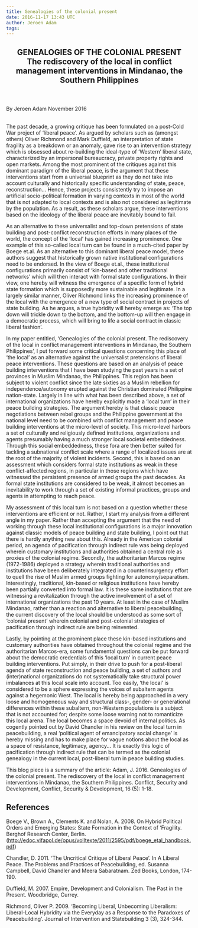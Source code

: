 ```yaml
---
title: Genealogies of the colonial present
date: 2016-11-17 13:43 UTC
author: Jeroen Adam
tags:
---
```


<article class="article">
  <header class="title">
    <h1>GENEALOGIES OF THE COLONIAL PRESENT<br>
<span class="sub">The rediscovery of the local in conflict management interventions in Mindanao,
the Southern Philippines</span>
</h1>
  </header>
  <footer class="date">
    <time datetime="11/17/2016">By Jeroen Adam November 2016</time>
  </footer>
  <div class="line">&nbsp;</div>
  <div class="body">
    <p>The past decade, a growing critique has been formulated on a post-Cold
War project of ‘liberal peace’. As argued by scholars such as (amongst others)
Oliver Richmond and Mark Duffield, an interpretation of state fragility as a
breakdown or an anomaly, gave rise to an intervention strategy which is obsessed
about re-building the ideal-type of ‘Western’ liberal state, characterized by an
impersonal bureaucracy, private property rights and open markets. Among the most
prominent of the critiques against this dominant paradigm of the liberal peace,
is the argument that these interventions start from a universal blueprint as
they do not take into account culturally and historically specific understanding
of state, peace, reconstruction… Hence, these projects consistently try to
impose an artificial socio-political formation in varying contexts in most of
the world that is not adapted to local contexts and is also not considered as
legitimate by the population. As a result, as these scholars argue, these
interventions based on the ideology of the liberal peace are inevitably bound to
fail. 
</p>
  <p>As an alternative to these universalist and top-down pretensions of state
building and post-conflict reconstruction efforts in many places of the world,
the concept of the ‘local’ has gained increasing prominence. One example of this
so-called local turn can be found in a much-cited paper by Boege et.al.  As an
alternative to this dominant liberal peace model, these authors suggest that
historically grown native institutional configurations need to be endorsed. In
the view of Boege et.al., these institutional configurations primarily consist
of ‘kin-based and other traditional networks’ which will then interact with
formal state configurations. In their view, one hereby will witness the
emergence of a specific form of hybrid state formation which is supposedly more
sustainable and legitimate. In a largely similar manner, Oliver Richmond links
the increasing prominence of the local with the emergence of a new type of
social contract in projects of state building. As he argues, a true hybridity
will hereby emerge as: ‘The top down will trickle down to the bottom, and the
bottom-up will then engage in a democratic process, which will bring to life a
social contract in classic liberal fashion’.
</p>
<p>In my paper entitled, ‘Genealogies of the colonial present. The rediscovery
of the local in conflict management interventions in Mindanao, the Southern
Philippines’, I put forward some critical questions concerning this place of
‘the local’ as an alternative against the universalist pretensions of liberal
peace interventions. These questions are based on an analysis of peace building
interventions that I have been studying the past years in a set of provinces in
Muslim Mindanao, the Philippines. This region has been subject to violent
conflict since the late sixties as a Muslim rebellion for independence/autonomy
erupted against the Christian dominated Philippine nation-state. Largely in line
with what has been described above, a set of international organizations have
hereby explicitly made a ‘local turn’ in their peace building strategies. The
argument hereby is that classic peace negotiations between rebel groups and the
Philippine government at the national level need to be combined with conflict
management and peace building interventions at the micro-level of society. This
micro-level harbors a set of culturally and religiously defined institutions,
organizations and agents presumably having a much stronger local societal
embeddedness. Through this social embeddedness, these fora are then better
suited for tackling a subnational conflict scale where a range of localized
issues are at the root of the majority of violent incidents. Second, this is
based on an assessment which considers formal state institutions as weak in these conflict-affected regions, in
particular in those regions which have witnessed the persistent presence of
armed groups the past decades. As formal state institutions are considered to be
weak, it almost becomes an inevitability to work through a set of existing
informal practices, groups and agents in attempting to reach peace. </p>
<p>
My assessment of this local turn is not based on a question whether these
interventions are efficient or not. Rather, I start my analysis from a different
angle in my paper. Rather than accepting the argument that the need of working
through these local institutional configurations is a major innovation against
classic models of peace building and state building, I point out that there is
hardly anything new about this. Already in the American colonial period, an
agenda of pacification through indirect rule was being deployed wherein
customary institutions and authorities obtained a central role as proxies of the
colonial regime. Secondly, the authoritarian Marcos regime (1972-1986) deployed
a strategy wherein traditional authorities and institutions have been
deliberately integrated in a counterinsurgency effort to quell the rise of
Muslim armed groups fighting for autonomy/separatism. Interestingly,
traditional, kin-based or religious institutions have hereby been partially
converted into formal law. It is these same institutions that are witnessing a
revitalization through the active involvement of a set of international
organizations the past 10 years. At least in the case of Muslim Mindanao, rather
than a reaction and alternative to liberal peacebuilding, the current discovery
of the local should be understood as some sort of ‘colonial present’ wherein
colonial and post-colonial strategies of pacification through indirect rule are
being reinvented. </p>
<p>Lastly, by pointing at the prominent place these kin-based institutions and
customary authorities have obtained throughout the colonial regime and the
authoritarian Marcos-era, some fundamental questions can be put forward about
the democratic credentials of this ‘local turn’ in current peace building
interventions. Put simply, in their drive to push for a post-liberal agenda of
state reconstruction and peace building, a set of authors and (inter)national
organizations do not systematically take structural power imbalances at this
local scale into account. Too easily, ‘the local’ is considered to be a sphere
expressing the voices of subaltern agents against a hegemonic West. The local is
hereby being approached in a very loose and homogeneous way and structural
class-, gender- or generational differences within these subaltern, non-Western
populations is a subject that is not accounted for; despite some loose warning
not to romanticize this local arena. The local becomes a space devoid of
internal politics. As cogently pointed out by David Chandler in his review on
the local turn in peacebuilding, a real ‘political agent of emancipatory social
change’  is hereby missing and has to make place for vague notions about the
local as a space of resistance, legitimacy, agency… It is exactly this logic of
pacification through indirect rule that can be termed as the colonial genealogy
in the current local, post-liberal turn in peace building studies.</p>
<p>This blog piece is a summary of the article: Adam, J. 2016. Genealogies of
the colonial present. The rediscovery of the local in conflict management
interventions in Mindanao, the Southern Philippines. Conflict, Security and
Development, Conflict, Security & Development, 16 (5): 1-18.</p>
<h2>References</h2>
<p>Boege V., Brown A., Clements K. and Nolan, A. 2008. On Hybrid Political
Orders and Emerging States: State Formation in the Context of ‘Fragility.
Berghof Research Center, Berlin.
(<a class="underline" href="http://edoc.vifapol.de/opus/volltexte/2011/2595/pdf/boege_etal_handbook.pdf">http://edoc.vifapol.de/opus/volltexte/2011/2595/pdf/boege_etal_handbook.pdf</a>)</p>
<p>Chandler, D. 2011. ‘The Uncritical Critique of Liberal Peace’. In A Liberal
Peace. The Problems and Practices of Peacebuilding, ed. Susanna Campbell, David
Chandler and Meera Sabaratnam. Zed Books, London, 174-190.</p>
<p>Duffield, M. 2007. Empire, Development and Colonialism. The Past in the
Present. Woodbridge, Currey.</p>
<p>Richmond, Oliver P. 2009. ‘Becoming Liberal, Unbecoming Liberalism:
Liberal-Local Hybridity via the Everyday as a Response to the Paradoxes of
Peacebuilding’. Journal of Intervention and Statebuilding 3 (3), 324-344.</p>
  </div>
</article>

